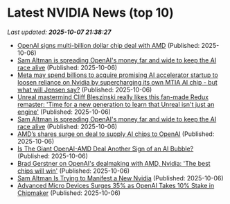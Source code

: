 # Latest NVIDIA News (top 10)
_Last updated: **2025-10-07 21:38:27**_

- [OpenAI signs multi-billion dollar chip deal with AMD](https://japantoday.com/category/tech/openai-signs-multi-billion-dollar-chip-deal-with-amd) (Published: 2025-10-06)
- [Sam Altman is spreading OpenAI's money far and wide to keep the AI race alive](https://biztoc.com/x/809e328350ed1483) (Published: 2025-10-06)
- [Meta may spend billions to acquire promising AI accelerator startup to loosen reliance on Nvidia by supercharging its own MTIA AI chip - but what will Jensen say?](https://www.techradar.com/pro/meta-may-spend-billions-to-acquire-promising-ai-accelerator-startup-to-loosen-reliance-on-nvidia-by-supercharging-its-own-mtia-ai-chip-but-what-will-jensen-say) (Published: 2025-10-06)
- [Unreal mastermind Cliff Bleszinski really likes this fan-made Redux remaster: 'Time for a new generation to learn that Unreal isn't just an engine'](https://www.pcgamer.com/games/fps/unreal-mastermind-cliff-bleszinski-really-likes-this-fan-made-redux-remaster-time-for-a-new-generation-to-learn-that-unreal-isnt-just-an-engine/) (Published: 2025-10-06)
- [Sam Altman is spreading OpenAI's money far and wide to keep the AI race alive](https://www.businessinsider.com/openai-chip-diversity-amd-nvidia-deals-2025-10) (Published: 2025-10-06)
- [AMD’s shares surge on deal to supply AI chips to OpenAI](https://www.aljazeera.com/economy/2025/10/6/amds-shares-surge-on-deal-to-supply-ai-chips-to-openai) (Published: 2025-10-06)
- [Is The Giant OpenAI-AMD Deal Another Sign of an AI Bubble?](https://www.forbes.com/sites/cortneyharding/2025/10/06/is-the-giant-openai-amd-deal-another-sign-of-an-ai-bubble/) (Published: 2025-10-06)
- [Brad Gerstner on OpenAI's dealmaking with AMD, Nvidia: 'The best chips will win'](https://biztoc.com/x/b358b52804b2ecd6) (Published: 2025-10-06)
- [Sam Altman Is Trying to Manifest a New Nvidia](http://nymag.com/intelligencer/article/sam-altman-open-ai-amd-nvidia.html) (Published: 2025-10-06)
- [Advanced Micro Devices Surges 35% as OpenAI Takes 10% Stake in Chipmaker](https://finance.yahoo.com/news/advanced-micro-devices-surges-35-211917642.html) (Published: 2025-10-06)
